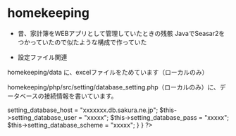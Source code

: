 homekeeping
===========

* 昔、家計簿をWEBアプリとして管理していたときの残骸
JavaでSeasar2をつかっていたので似たような構成で作っていた

* 設定ファイル関連


homekeeping/data
に、excelファイルをためています（ローカルのみ）

homekeeping/php/src/setting/database_setting.php（ローカルのみ）に、データベースの接続情報を書いています。

<?php

	class DatabaseSetting{
		var $setting_database_host;
		var $setting_database_user;
		var $setting_database_pass;
		var $setting_database_scheme;
		function DatabaseSetting(){
	
			$this->setting_database_host = "xxxxxxx.db.sakura.ne.jp";
			$this->setting_database_user = "xxxxx";
			$this->setting_database_pass = "xxxxx";
			$this->setting_database_scheme = "xxxxx";
		}
	}

?>
